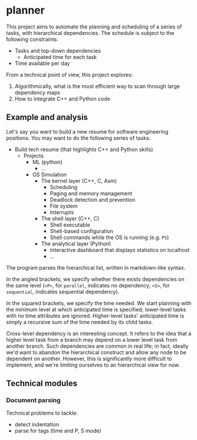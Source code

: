 # planner

This project aims to automate the planning and scheduling of a series of tasks, with hierarchical dependencies. The schedule is subject to the following constraints:

- Tasks and top-down dependencies
  - Anticipated time for each task
- Time available per day

From a technical point of view, this project explores:

1. Algorithmically, what is the most efficient way to scan through large dependency maps
2. How to integrate C++ and Python code

## Example and analysis

Let's say you want to build a new resume for software engineering positions. You may want to do the following series of tasks:

- Build tech resume (that highlights C++ and Python skills)
  - Projects
    - ML (python)
      - ...
    - OS Simulation
      - The kernel layer (C++, C, Asm)
        - Scheduling
        - Paging and memory management
        - Deadlock detection and prevention
        - File system
        - Interrupts
      - The shell layer (C++, C)
        - Shell executable
        - Shell-based configuration
        - Shell commands while the OS is running (e.g. `PS`)
      - The analytical layer (Python)
        - Interactive dashboard that displays statistics on localhost
        - ...

The program parses the hierarchical list, written in markdown-like syntax. 

In the angled brackets, we specify whether there exists dependencies on the same level (`<P>`, for `parallel`, indicates no dependency; `<S>`, for `sequential`, indicates sequential dependency). 

In the squared brackets, we specify the time needed. We start planning with the minimum level at which anticipated time is specified; lower-level tasks with no time attributes are ignored. Higher-level tasks' anticipated time is simply a recursive sum of the time needed by its child tasks.

Cross-level dependency is an interesting concept. It refers to the idea that a higher level task from a branch may depend on a lower level task from another branch. Such dependencies are common in real life; in fact, ideally we'd want to abandon the hierarchical construct and allow any node to be dependent on another. However, this is significantly more difficult to implement, and we're limiting ourselves to an hierarchical view for now. 

## Technical modules

### Document parsing

Technical problems to tackle:

- detect indentation
- parse for tags (time and P, S mode)
